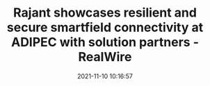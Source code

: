 ---
"title": "Rajant showcases resilient and secure smartfield connectivity at ADIPEC with solution partners - RealWire"
"date": "2021-11-10 10:16:57"
"feed_name": "GOOGLENEWSMINING"
"feed_website": "https://news.google.com/search?q=mining%2Bincident&hl=en-US&gl=US&ceid=US:en"
"feed_rss": "https://news.google.com/rss/search?q=mining%2Bincident&hl=en-US&gl=US&ceid=US:en"
"link": "https://www.realwire.com/releases/Rajant-showcases-resilient-and-secure-smartfield-connectivity-at-ADIPEC"
"source": "{'href': 'https://www.realwire.com', 'title': 'RealWire'}"
"file": "_posts/2021-1-1-50a5d70060b2c0a50a5e9245a114a40b365e89f0.md"
"accident": "0"
"drilling": "0"
"dead": "0"
"injured": "0"
"arrested": "0"
"place": "unknown place"
"where": "unknown site"
"causes": "unknown"
"place_uri": "unknown place"
---